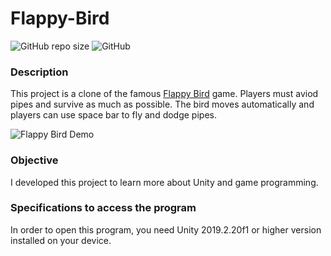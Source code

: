 # Flappy-Bird

![GitHub repo size](https://img.shields.io/github/repo-size/WW164/Flappy-Bird) ![GitHub](https://img.shields.io/github/license/WW164/Flappy-Bird)

### Description
This project is a clone of the famous [Flappy Bird](https://en.wikipedia.org/wiki/Flappy_Bird) game. Players must aviod pipes and survive as much as possible. The bird moves automatically and players can use space bar to fly and dodge pipes.

![Flappy Bird Demo](https://user-images.githubusercontent.com/56814825/146220040-feb16ae2-b4e6-41c5-810d-25c1f338c854.gif)

### Objective
I developed this project to learn more about Unity and game programming.

### Specifications to access the program
In order to open this program, you need Unity 2019.2.20f1 or higher version installed on your device.

